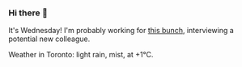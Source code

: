 ### Hi there :wave:

It's Wednesday! I'm probably working for [this bunch](https://github.com/kohofinancial), interviewing a potential new colleague.

Weather in Toronto: light rain, mist, at +1°C.
